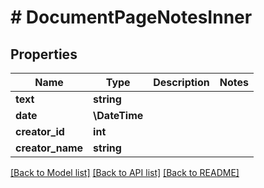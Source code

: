 # # DocumentPageNotesInner

## Properties

Name | Type | Description | Notes
------------ | ------------- | ------------- | -------------
**text** | **string** |  |
**date** | **\DateTime** |  |
**creator_id** | **int** |  |
**creator_name** | **string** |  |

[[Back to Model list]](../../README.md#models) [[Back to API list]](../../README.md#endpoints) [[Back to README]](../../README.md)
